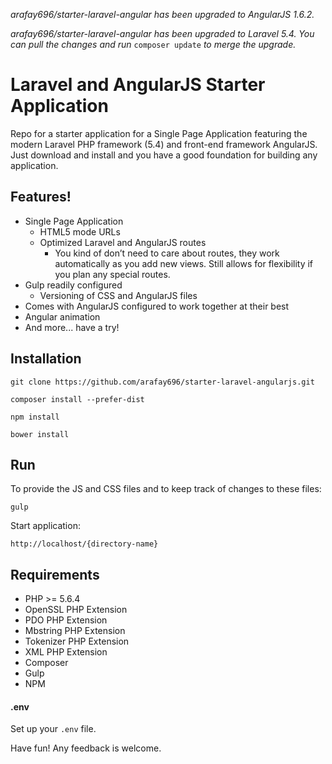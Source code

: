 *arafay696/starter-laravel-angular has been upgraded to AngularJS 1.6.2.*

*arafay696/starter-laravel-angular has been upgraded to Laravel 5.4. You can pull the changes and run* `composer update` *to merge the upgrade.*

# Laravel and AngularJS Starter Application

Repo for a starter application for a Single Page Application featuring the modern Laravel PHP framework (5.4) and front-end framework AngularJS. Just download and install and you have a good foundation for building any application.

## Features!

- Single Page Application
  - HTML5 mode URLs
  - Optimized Laravel and AngularJS routes
    - You kind of don’t need to care about routes, they work automatically as you add new views. Still allows for flexibility if you plan any special routes.
- Gulp readily configured
  - Versioning of CSS and AngularJS files
- Comes with AngularJS configured to work together at their best
- Angular animation 
- And more... have a try!

## Installation
```
git clone https://github.com/arafay696/starter-laravel-angularjs.git
```
```
composer install --prefer-dist
```
```
npm install
```
```
bower install
```

## Run

To provide the JS and CSS files and to keep track of changes to these files:
```
gulp
```

Start application:
```
http://localhost/{directory-name}
```

## Requirements

- PHP >= 5.6.4
- OpenSSL PHP Extension
- PDO PHP Extension
- Mbstring PHP Extension
- Tokenizer PHP Extension
- XML PHP Extension
- Composer
- Gulp
- NPM

#### .env

Set up your `.env` file.

Have fun! Any feedback is welcome.